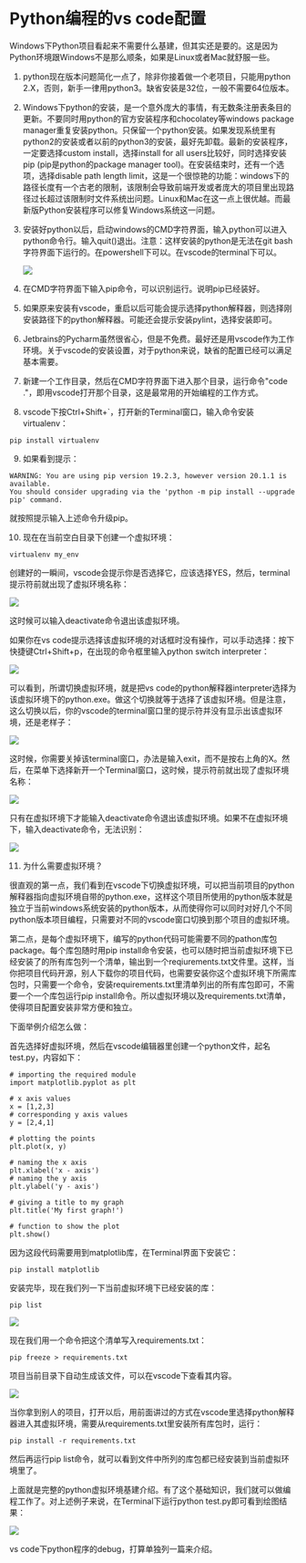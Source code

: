 # Python编程的vs code配置

Windows下Python项目看起来不需要什么基建，但其实还是要的。这是因为Python环境跟Windows不是那么顺条，如果是Linux或者Mac就舒服一些。

1. python现在版本问题简化一点了，除非你接着做一个老项目，只能用python 2.X，否则，新手一律用python3。缺省安装是32位，一般不需要64位版本。

2. Windows下python的安装，是一个意外庞大的事情，有无数条注册表条目的更新。不要同时用python的官方安装程序和chocolatey等windows package manager重复安装python。只保留一个python安装。如果发现系统里有python2的安装或者以前的python3的安装，最好先卸载。最新的安装程序，一定要选择custom install，选择install for all users比较好，同时选择安装pip (pip是python的package manager tool)。在安装结束时，还有一个选项，选择disable path length limit，这是一个很惊艳的功能：windows下的路径长度有一个古老的限制，该限制会导致前端开发或者庞大的项目里出现路径过长超过该限制时文件系统出问题。Linux和Mac在这一点上很优越。而最新版Python安装程序可以修复Windows系统这一问题。

3. 安装好python以后，启动windows的CMD字符界面，输入python可以进入python命令行。输入quit()退出。注意：这样安装的python是无法在git bash字符界面下运行的。在powershell下可以。在vscode的terminal下可以。

   ![](2020-06-06-02-54-54.png)

4. 在CMD字符界面下输入pip命令，可以识别运行。说明pip已经装好。

5. 如果原来安装有vscode，重启以后可能会提示选择python解释器，则选择刚安装路径下的python解释器。可能还会提示安装pylint，选择安装即可。

6. Jetbrains的Pycharm虽然很省心，但是不免费。最好还是用vscode作为工作环境。关于vscode的安装设置，对于python来说，缺省的配置已经可以满足基本需要。

7. 新建一个工作目录，然后在CMD字符界面下进入那个目录，运行命令"code ."，即用vscode打开那个目录，这是最常用的开始编程的工作方式。

8. vscode下按Ctrl+Shift+`，打开新的Terminal窗口，输入命令安装virtualenv：

```
pip install virtualenv
```

9. 如果看到提示：

```
WARNING: You are using pip version 19.2.3, however version 20.1.1 is available.
You should consider upgrading via the 'python -m pip install --upgrade pip' command.
```

就按照提示输入上述命令升级pip。

10. 现在在当前空白目录下创建一个虚拟环境：

```
virtualenv my_env
```

创建好的一瞬间，vscode会提示你是否选择它，应该选择YES，然后，terminal提示符前就出现了虚拟环境名称：

![](2020-06-06-03-20-25.png)


这时候可以输入deactivate命令退出该虚拟环境。

如果你在vs code提示选择该虚拟环境的对话框时没有操作，可以手动选择：按下快捷键Ctrl+Shift+p，在出现的命令框里输入python switch interpreter：

![](2020-06-06-03-26-59.png)

可以看到，所谓切换虚拟环境，就是把vs code的python解释器interpreter选择为该虚拟环境下的python.exe。做这个切换就等于选择了该虚拟环境。但是注意，这么切换以后，你的vscode的terminal窗口里的提示符并没有显示出该虚拟环境，还是老样子：

![](2020-06-06-03-31-16.png)

这时候，你需要关掉该terminal窗口，办法是输入exit，而不是按右上角的X。然后，在菜单下选择新开一个Terminal窗口，这时候，提示符前就出现了虚拟环境名称：

![](2020-06-06-03-32-53.png)

只有在虚拟环境下才能输入deactivate命令退出该虚拟环境。如果不在虚拟环境下，输入deactivate命令，无法识别：

![](2020-06-06-03-34-22.png)

11. 为什么需要虚拟环境？

很直观的第一点，我们看到在vscode下切换虚拟环境，可以把当前项目的python解释器指向虚拟环境自带的python.exe，这样这个项目所使用的python版本就是独立于当前windows系统安装的python版本，从而使得你可以同时对好几个不同python版本项目编程，只需要对不同的vscode窗口切换到那个项目的虚拟环境。

第二点，是每个虚拟环境下，编写的python代码可能需要不同的pathon库包package。每个库包随时用pip install命令安装，也可以随时把当前虚拟环境下已经安装了的所有库包列一个清单，输出到一个reqiurements.txt文件里。这样，当你把项目代码开源，别人下载你的项目代码，也需要安装你这个虚拟环境下所需库包时，只需要一个命令，安装requirements.txt里清单列出的所有库包即可，不需要一个一个库包运行pip install命令。所以虚拟环境以及requirements.txt清单，使得项目配置安装非常方便和独立。

下面举例介绍怎么做：

首先选择好虚拟环境，然后在vscode编辑器里创建一个python文件，起名test.py，内容如下：

```
# importing the required module
import matplotlib.pyplot as plt

# x axis values
x = [1,2,3]
# corresponding y axis values
y = [2,4,1]

# plotting the points
plt.plot(x, y)

# naming the x axis
plt.xlabel('x - axis')
# naming the y axis
plt.ylabel('y - axis')

# giving a title to my graph
plt.title('My first graph!')

# function to show the plot
plt.show()
```

因为这段代码需要用到matplotlib库，在Terminal界面下安装它：

```
pip install matplotlib
```

安装完毕，现在我们列一下当前虚拟环境下已经安装的库：

```
pip list
```

![](2020-06-06-03-47-59.png)

现在我们用一个命令把这个清单写入requirements.txt：

```
pip freeze > requirements.txt
```

项目当前目录下自动生成该文件，可以在vscode下查看其内容。

![](2020-06-06-03-50-30.png)

当你拿到别人的项目，打开以后，用前面讲过的方式在vscode里选择python解释器进入其虚拟环境，需要从requirements.txt里安装所有库包时，运行：

```
pip install -r requirements.txt
```

然后再运行pip list命令，就可以看到文件中所列的库包都已经安装到当前虚拟环境里了。

上面就是完整的python虚拟环境基建介绍。有了这个基础知识，我们就可以做编程工作了。对上述例子来说，在Terminal下运行python test.py即可看到绘图结果：

![](2020-06-06-03-59-54.png)

vs code下python程序的debug，打算单独列一篇来介绍。
